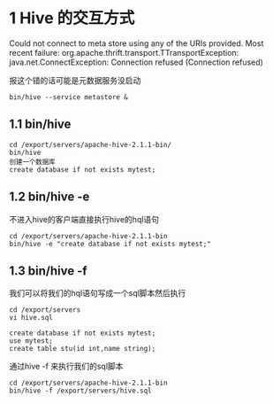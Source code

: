 # 1 Hive 的交互方式
Could not connect to meta store using any of the URIs provided. Most recent failure: org.apache.thrift.transport.TTransportException: java.net.ConnectException: Connection refused (Connection refused)

报这个错的话可能是元数据服务没启动
``` 
bin/hive --service metastore &
```

## 1.1 bin/hive
``` 
cd /export/servers/apache-hive-2.1.1-bin/
bin/hive
创建一个数据库
create database if not exists mytest;
```

## 1.2 bin/hive -e
不进入hive的客户端直接执行hive的hql语句
``` 
cd /export/servers/apache-hive-2.1.1-bin
bin/hive -e "create database if not exists mytest;"
```

## 1.3 bin/hive -f
我们可以将我们的hql语句写成一个sql脚本然后执行
``` 
cd /export/servers
vi hive.sql

create database if not exists mytest;
use mytest;
create table stu(id int,name string);
```

通过hive -f 来执行我们的sql脚本
``` 
cd /export/servers/apache-hive-2.1.1-bin
bin/hive -f /export/servers/hive.sql
```
